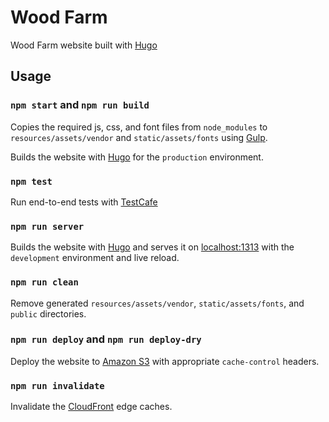 # Wood Farm

Wood Farm website built with [Hugo](https://gohugo.io/)

## Usage

### `npm start` and `npm run build`

Copies the required js, css, and font files from `node_modules` to `resources/assets/vendor` and `static/assets/fonts` using [Gulp](https://gulpjs.com/).

Builds the website with [Hugo](https://gohugo.io) for the `production` environment.

### `npm test`

Run end-to-end tests with [TestCafe](https://devexpress.github.io/testcafe)

### `npm run server`

Builds the website with [Hugo](https://gohugo.io) and serves it on [localhost:1313](http://localhost:1313) with the `development` environment and live reload.

### `npm run clean`

Remove generated `resources/assets/vendor`, `static/assets/fonts`, and `public` directories.

### `npm run deploy` and `npm run deploy-dry`

Deploy the website to [Amazon S3](https://aws.amazon.com/s3) with appropriate `cache-control` headers.

### `npm run invalidate`

Invalidate the [CloudFront](https://aws.amazon.com/cloudfront) edge caches.
